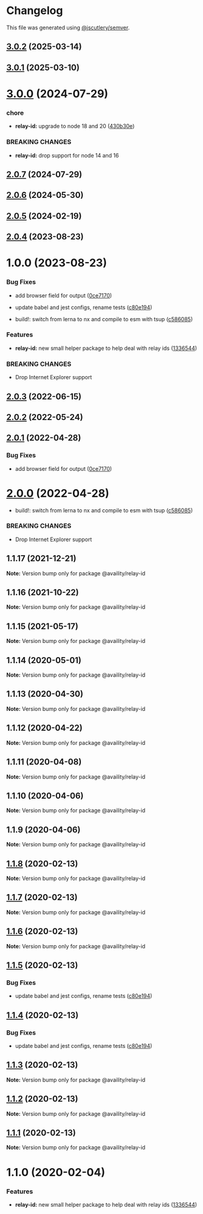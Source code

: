 # Changelog

This file was generated using [@jscutlery/semver](https://github.com/jscutlery/semver).

## [3.0.2](https://github.com/Availity/sdk-js/compare/@availity/relay-id@3.0.1...@availity/relay-id@3.0.2) (2025-03-14)



## [3.0.1](https://github.com/Availity/sdk-js/compare/@availity/relay-id@3.0.0...@availity/relay-id@3.0.1) (2025-03-10)



# [3.0.0](https://github.com/Availity/sdk-js/compare/@availity/relay-id@2.0.7...@availity/relay-id@3.0.0) (2024-07-29)


### chore

* **relay-id:** upgrade to node 18 and 20 ([430b30e](https://github.com/Availity/sdk-js/commit/430b30e20f7a5efa09a03315bcc1cf8426e23fc1))


### BREAKING CHANGES

* **relay-id:** drop support for node 14 and 16



## [2.0.7](https://github.com/Availity/sdk-js/compare/@availity/relay-id@2.0.6...@availity/relay-id@2.0.7) (2024-07-29)



## [2.0.6](https://github.com/Availity/sdk-js/compare/@availity/relay-id@2.0.5...@availity/relay-id@2.0.6) (2024-05-30)



## [2.0.5](https://github.com/Availity/sdk-js/compare/@availity/relay-id@2.0.4...@availity/relay-id@2.0.5) (2024-02-19)



## [2.0.4](https://github.com/Availity/sdk-js/compare/@availity/relay-id@2.0.3...@availity/relay-id@2.0.4) (2023-08-23)



# 1.0.0 (2023-08-23)


### Bug Fixes

* add browser field for output ([0ce7170](https://github.com/Availity/sdk-js/commit/0ce717075a82675b8707e4db0cc07cd4af370f3d))
* update babel and jest configs, rename tests ([c80e194](https://github.com/Availity/sdk-js/commit/c80e1947f0c3cb28c3c7db842c82f381622d72e7))


* build!: switch from lerna to nx and compile to esm with tsup ([c586085](https://github.com/Availity/sdk-js/commit/c5860856ca96b743a0653d335ea00f0889132f7f))


### Features

* **relay-id:** new small helper package to help deal with relay ids ([1336544](https://github.com/Availity/sdk-js/commit/13365441f1ddf9aa65e51cee2f8a90b0821e28ed))


### BREAKING CHANGES

* Drop Internet Explorer support



## [2.0.3](https://github.com/Availity/sdk-js/compare/@availity/relay-id@2.0.2...@availity/relay-id@2.0.3) (2022-06-15)



## [2.0.2](https://github.com/Availity/sdk-js/compare/@availity/relay-id@2.0.1...@availity/relay-id@2.0.2) (2022-05-24)



## [2.0.1](https://github.com/Availity/sdk-js/compare/@availity/relay-id@2.0.0...@availity/relay-id@2.0.1) (2022-04-28)


### Bug Fixes

* add browser field for output ([0ce7170](https://github.com/Availity/sdk-js/commit/0ce717075a82675b8707e4db0cc07cd4af370f3d))



# [2.0.0](https://github.com/Availity/sdk-js/compare/@availity/relay-id@1.1.17...@availity/relay-id@2.0.0) (2022-04-28)


* build!: switch from lerna to nx and compile to esm with tsup ([c586085](https://github.com/Availity/sdk-js/commit/c5860856ca96b743a0653d335ea00f0889132f7f))


### BREAKING CHANGES

* Drop Internet Explorer support



## 1.1.17 (2021-12-21)

**Note:** Version bump only for package @availity/relay-id





## 1.1.16 (2021-10-22)

**Note:** Version bump only for package @availity/relay-id





## 1.1.15 (2021-05-17)

**Note:** Version bump only for package @availity/relay-id





## 1.1.14 (2020-05-01)

**Note:** Version bump only for package @availity/relay-id





## 1.1.13 (2020-04-30)

**Note:** Version bump only for package @availity/relay-id





## 1.1.12 (2020-04-22)

**Note:** Version bump only for package @availity/relay-id





## 1.1.11 (2020-04-08)

**Note:** Version bump only for package @availity/relay-id





## 1.1.10 (2020-04-06)

**Note:** Version bump only for package @availity/relay-id





## 1.1.9 (2020-04-06)

**Note:** Version bump only for package @availity/relay-id





## [1.1.8](https://github.com/Availity/sdk-js/compare/@availity/relay-id@1.1.5...@availity/relay-id@1.1.8) (2020-02-13)

**Note:** Version bump only for package @availity/relay-id





## [1.1.7](https://github.com/Availity/sdk-js/compare/@availity/relay-id@1.1.6...@availity/relay-id@1.1.7) (2020-02-13)

**Note:** Version bump only for package @availity/relay-id





## [1.1.6](https://github.com/Availity/sdk-js/compare/@availity/relay-id@1.1.4...@availity/relay-id@1.1.6) (2020-02-13)

**Note:** Version bump only for package @availity/relay-id





## [1.1.5](https://github.com/Availity/sdk-js/compare/@availity/relay-id@1.1.3...@availity/relay-id@1.1.5) (2020-02-13)


### Bug Fixes

* update babel and jest configs, rename tests ([c80e194](https://github.com/Availity/sdk-js/commit/c80e1947f0c3cb28c3c7db842c82f381622d72e7))





## [1.1.4](https://github.com/Availity/sdk-js/compare/@availity/relay-id@1.1.3...@availity/relay-id@1.1.4) (2020-02-13)


### Bug Fixes

* update babel and jest configs, rename tests ([c80e194](https://github.com/Availity/sdk-js/commit/c80e1947f0c3cb28c3c7db842c82f381622d72e7))





## [1.1.3](https://github.com/Availity/sdk-js/compare/@availity/relay-id@1.1.0...@availity/relay-id@1.1.3) (2020-02-13)

**Note:** Version bump only for package @availity/relay-id





## [1.1.2](https://github.com/Availity/sdk-js/compare/@availity/relay-id@1.1.1...@availity/relay-id@1.1.2) (2020-02-13)

**Note:** Version bump only for package @availity/relay-id





## [1.1.1](https://github.com/Availity/sdk-js/compare/@availity/relay-id@1.1.0...@availity/relay-id@1.1.1) (2020-02-13)

**Note:** Version bump only for package @availity/relay-id





# 1.1.0 (2020-02-04)


### Features

* **relay-id:** new small helper package to help deal with relay ids ([1336544](https://github.com/Availity/sdk-js/commit/1336544))
